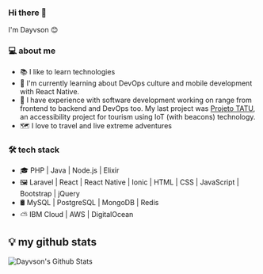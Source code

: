### Hi there 👋

I'm Dayvson 😊

<h3> 💻 about me </h3>

- 📚 I like to learn technologies
- 📖 I'm currently learning about DevOps culture and mobile development with React Native.  
- 💼 I have experience with software development working on range from frontend to backend and DevOps too. My last project was [Projeto TATU](https://projetotatu.com.br), an accessibility project for tourism using IoT (with beacons) technology.
- 🗺 I love to travel and live extreme adventures 

<h3> 🛠 tech stack</h3>

- 🎓 PHP | Java | Node.js | Elixir
- 🖼 Laravel | React | React Native | Ionic | HTML | CSS | JavaScript | Bootstrap | jQuery
- 🛢 MySQL | PostgreSQL | MongoDB | Redis
- ⛅️ IBM Cloud | AWS | DigitalOcean

<h2>💡 my github stats </h2>

![Dayvson's Github Stats](https://github-readme-stats.vercel.app/api?username=dayvsonsales&include_all_commits=true&count_private=true&theme=radical&show_icons=true&hide=stars)

<!--
**dayvsonsales/dayvsonsales** is a ✨ _special_ ✨ repository because its `README.md` (this file) appears on your GitHub profile.

Here are some ideas to get you started:

- 🔭 I’m currently working on ...
- 🌱 I’m currently learning ...
- 👯 I’m looking to collaborate on ...
- 🤔 I’m looking for help with ...
- 💬 Ask me about ...
- 📫 How to reach me: ...
- 😄 Pronouns: ...
- ⚡ Fun fact: ...
-->
